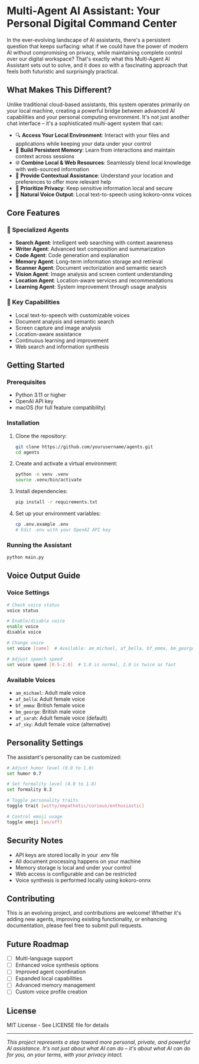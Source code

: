 # Multi-Agent AI Assistant: Your Personal Digital Command Center

In the ever-evolving landscape of AI assistants, there's a persistent question that keeps surfacing: what if we could have the power of modern AI without compromising on privacy, while maintaining complete control over our digital workspace? That's exactly what this Multi-Agent AI Assistant sets out to solve, and it does so with a fascinating approach that feels both futuristic and surprisingly practical.

## What Makes This Different?

Unlike traditional cloud-based assistants, this system operates primarily on your local machine, creating a powerful bridge between advanced AI capabilities and your personal computing environment. It's not just another chat interface – it's a sophisticated multi-agent system that can:

- 🔍 **Access Your Local Environment**: Interact with your files and applications while keeping your data under your control
- 🧠 **Build Persistent Memory**: Learn from interactions and maintain context across sessions
- 🌐 **Combine Local & Web Resources**: Seamlessly blend local knowledge with web-sourced information
- 🎯 **Provide Contextual Assistance**: Understand your location and preferences to offer more relevant help
- 🔐 **Prioritize Privacy**: Keep sensitive information local and secure
- 🎤 **Natural Voice Output**: Local text-to-speech using kokoro-onnx voices

## Core Features

### 🤖 Specialized Agents
- **Search Agent**: Intelligent web searching with context awareness
- **Writer Agent**: Advanced text composition and summarization
- **Code Agent**: Code generation and explanation
- **Memory Agent**: Long-term information storage and retrieval
- **Scanner Agent**: Document vectorization and semantic search
- **Vision Agent**: Image analysis and screen content understanding
- **Location Agent**: Location-aware services and recommendations
- **Learning Agent**: System improvement through usage analysis

### 🎯 Key Capabilities
- Local text-to-speech with customizable voices
- Document analysis and semantic search
- Screen capture and image analysis
- Location-aware assistance
- Continuous learning and improvement
- Web search and information synthesis

## Getting Started

### Prerequisites
- Python 3.11 or higher
- OpenAI API key
- macOS (for full feature compatibility)

### Installation
1. Clone the repository:
   ```bash
   git clone https://github.com/yourusername/agents.git
   cd agents
   ```

2. Create and activate a virtual environment:
   ```bash
   python -m venv .venv
   source .venv/bin/activate
   ```

3. Install dependencies:
   ```bash
   pip install -r requirements.txt
   ```

4. Set up your environment variables:
   ```bash
   cp .env.example .env
   # Edit .env with your OpenAI API key
   ```

### Running the Assistant
```bash
python main.py
```

## Voice Output Guide

### Voice Settings
```bash
# Check voice status
voice status

# Enable/disable voice
enable voice
disable voice

# Change voice
set voice [name]  # Available: am_michael, af_bella, bf_emma, bm_george, af_sarah, af_sky

# Adjust speech speed
set voice speed [0.5-2.0]  # 1.0 is normal, 2.0 is twice as fast
```

### Available Voices
- `am_michael`: Adult male voice
- `af_bella`: Adult female voice
- `bf_emma`: British female voice
- `bm_george`: British male voice
- `af_sarah`: Adult female voice (default)
- `af_sky`: Adult female voice (alternative)

## Personality Settings

The assistant's personality can be customized:
```bash
# Adjust humor level (0.0 to 1.0)
set humor 0.7

# Set formality level (0.0 to 1.0)
set formality 0.3

# Toggle personality traits
toggle trait [witty/empathetic/curious/enthusiastic]

# Control emoji usage
toggle emoji [on/off]
```

## Security Notes

- API keys are stored locally in your .env file
- All document processing happens on your machine
- Memory storage is local and under your control
- Web access is configurable and can be restricted
- Voice synthesis is performed locally using kokoro-onnx

## Contributing

This is an evolving project, and contributions are welcome! Whether it's adding new agents, improving existing functionality, or enhancing documentation, please feel free to submit pull requests.

## Future Roadmap

- [ ] Multi-language support
- [ ] Enhanced voice synthesis options
- [ ] Improved agent coordination
- [ ] Expanded local capabilities
- [ ] Advanced memory management
- [ ] Custom voice profile creation

## License

MIT License - See LICENSE file for details

---

*This project represents a step toward more personal, private, and powerful AI assistance. It's not just about what AI can do – it's about what AI can do for you, on your terms, with your privacy intact.*
